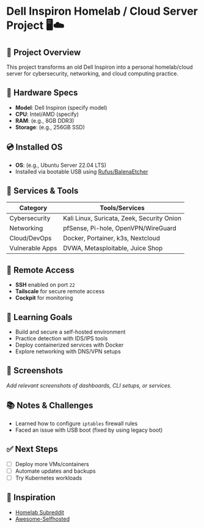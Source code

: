 # Dell Inspiron Homelab / Cloud Server Project 🖥️☁️

## 🚀 Project Overview
This project transforms an old Dell Inspiron into a personal homelab/cloud server for cybersecurity, networking, and cloud computing practice.

## 🔧 Hardware Specs
- **Model**: Dell Inspiron (specify model)
- **CPU**: Intel/AMD (specify)
- **RAM**: (e.g., 8GB DDR3)
- **Storage**: (e.g., 256GB SSD)

## 💿 Installed OS
- **OS**: (e.g., Ubuntu Server 22.04 LTS)
- Installed via bootable USB using [Rufus/BalenaEtcher](https://www.balena.io/etcher/)

## 🧰 Services & Tools

| Category       | Tools/Services                             |
|----------------|--------------------------------------------|
| Cybersecurity  | Kali Linux, Suricata, Zeek, Security Onion |
| Networking     | pfSense, Pi-hole, OpenVPN/WireGuard        |
| Cloud/DevOps   | Docker, Portainer, k3s, Nextcloud          |
| Vulnerable Apps| DVWA, Metasploitable, Juice Shop           |

## 🔌 Remote Access
- **SSH** enabled on port `22`
- **Tailscale** for secure remote access
- **Cockpit** for monitoring

## 📘 Learning Goals
- Build and secure a self-hosted environment
- Practice detection with IDS/IPS tools
- Deploy containerized services with Docker
- Explore networking with DNS/VPN setups

## 📸 Screenshots
_Add relevant screenshots of dashboards, CLI setups, or services._

## 📚 Notes & Challenges
- Learned how to configure `iptables` firewall rules
- Faced an issue with USB boot (fixed by using legacy boot)

## ✅ Next Steps
- [ ] Deploy more VMs/containers
- [ ] Automate updates and backups
- [ ] Try Kubernetes workloads

## 🧠 Inspiration
- [Homelab Subreddit](https://www.reddit.com/r/homelab/)
- [Awesome-Selfhosted](https://github.com/awesome-selfhosted/awesome-selfhosted)
